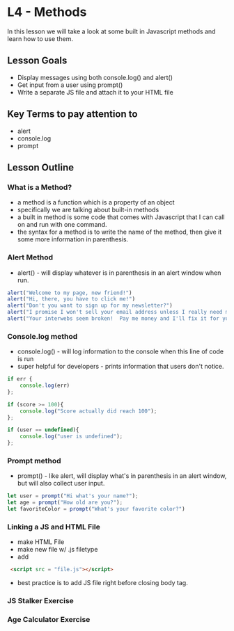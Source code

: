 # L4 - Methods
In this lesson we will take a look at some built in Javascript methods and learn how to use them.

## Lesson Goals
- Display messages using both console.log() and alert()
- Get input from a user using prompt()
- Write a separate JS file and attach it to your HTML file

## Key Terms to pay attention to
- alert
- console.log
- prompt

## Lesson Outline
### What is a Method?
- a method is a function which is a property of an object
- specifically we are talking about built-in methods
- a built in method is some code that comes with Javascript that I can call on and run with one command.
- the syntax for a method is to write the name of the method, then give it some more information in parenthesis.

### Alert Method
- alert() - will display whatever is in parenthesis in an alert window when run.
```javascript
alert("Welcome to my page, new friend!")
alert("Hi, there, you have to click me!")
alert("Don't you want to sign up for my newsletter?")
alert("I promise I won't sell your email address unless I really need money")
alert("Your interwebs seem broken!  Pay me money and I'll fix it for you!")
```

### Console.log method
- console.log() - will log information to the console when this line of code is run
- super helpful for developers - prints information that users don't notice.
```javascript
if err {
    console.log(err)
};

if (score >= 100){
    console.log("Score actually did reach 100");
};

if (user == undefined){
    console.log("user is undefined");
};
```

### Prompt method
- prompt() - like alert, will display what's in parenthesis in an alert window, but will also collect user input.
```javascript
let user = prompt("Hi what's your name?");
let age = prompt("How old are you?");
let favoriteColor = prompt("What's your favorite color?")
```

### Linking a JS and HTML File
- make HTML File
- make new file w/ .js filetype
- add
```html
 <script src = "file.js"></script>
```
- best practice is to add JS file right before closing body tag.

### JS Stalker Exercise

### Age Calculator Exercise
